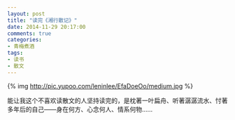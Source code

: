 ```yaml
---
layout: post
title: "读完《湘行散记》"
date: 2014-11-29 20:17:00
comments: true
categories:
- 青梅煮酒
tags:
- 读书
- 散文
---
```


{% img http://pic.yupoo.com/leninlee/EfaDoeOo/medium.jpg %}

能让我这个不喜欢读散文的人坚持读完的，是枕著一叶扁舟、听著潺潺流水、忖著多年后的自己——身在何方、心念何人、情系何物……
